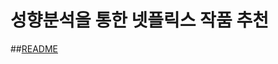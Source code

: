 # 성향분석을 통한 넷플릭스 작품 추천
##[README](https://github.com/intelligence-kim/finalProject/blob/main/document/230811_%EC%A7%80%EC%9E%88%EC%A7%80_PPT_%EC%B5%9C%EC%A2%85.pdf_)
